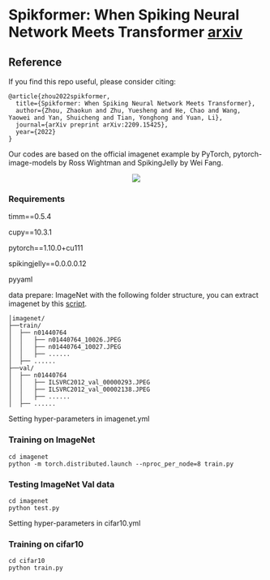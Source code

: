 # Spikformer: When Spiking Neural Network Meets Transformer [arxiv](https://arxiv.org/abs/2209.15425)

## Reference
If you find this repo useful, please consider citing:
```
@article{zhou2022spikformer,
  title={Spikformer: When Spiking Neural Network Meets Transformer},
  author={Zhou, Zhaokun and Zhu, Yuesheng and He, Chao and Wang, Yaowei and Yan, Shuicheng and Tian, Yonghong and Yuan, Li},
  journal={arXiv preprint arXiv:2209.15425},
  year={2022}
}
```
Our codes are based on the official imagenet example by PyTorch, pytorch-image-models by Ross Wightman and SpikingJelly by Wei Fang.

<p align="center">
<img src="https://github.com/ZK-Zhou/spikformer/blob/main/images/overview01.png">
</p>

### Requirements
timm==0.5.4

cupy==10.3.1

pytorch==1.10.0+cu111

spikingjelly==0.0.0.0.12

pyyaml

data prepare: ImageNet with the following folder structure, you can extract imagenet by this [script](https://gist.github.com/BIGBALLON/8a71d225eff18d88e469e6ea9b39cef4).
```
│imagenet/
├──train/
│  ├── n01440764
│  │   ├── n01440764_10026.JPEG
│  │   ├── n01440764_10027.JPEG
│  │   ├── ......
│  ├── ......
├──val/
│  ├── n01440764
│  │   ├── ILSVRC2012_val_00000293.JPEG
│  │   ├── ILSVRC2012_val_00002138.JPEG
│  │   ├── ......
│  ├── ......
```


Setting hyper-parameters in imagenet.yml
### Training  on ImageNet
```
cd imagenet
python -m torch.distributed.launch --nproc_per_node=8 train.py
```

### Testing ImageNet Val data 
```
cd imagenet
python test.py
```

Setting hyper-parameters in cifar10.yml
### Training  on cifar10
```
cd cifar10
python train.py
```


